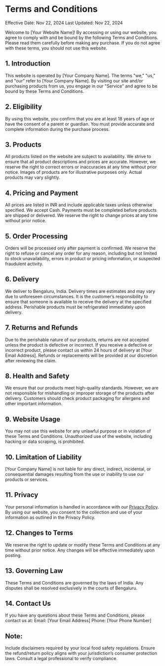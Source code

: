 # Terms and Conditions

Effective Date: Nov 22, 2024
Last Updated: Nov 22, 2024

Welcome to [Your Website Name]! By accessing or using our website, you agree to comply with and be bound by the following Terms and Conditions. Please read them carefully before making any purchase. If you do not agree with these terms, you should not use this website.

## 1. Introduction

This website is operated by [Your Company Name]. The terms "we," "us," and "our" refer to [Your Company Name]. By visiting our site and/or purchasing products from us, you engage in our "Service" and agree to be bound by these Terms and Conditions.

## 2. Eligibility

By using this website, you confirm that you are at least 18 years of age or have the consent of a parent or guardian.
You must provide accurate and complete information during the purchase process.

## 3. Products

All products listed on the website are subject to availability.
We strive to ensure that all product descriptions and prices are accurate. However, we reserve the right to correct errors or inaccuracies at any time without prior notice.
Images of products are for illustrative purposes only. Actual products may vary slightly.

## 4. Pricing and Payment

All prices are listed in INR and include applicable taxes unless otherwise specified.
We accept Cash. Payments must be completed before products are shipped or delivered.
We reserve the right to change prices at any time without prior notice.

## 5. Order Processing

Orders will be processed only after payment is confirmed.
We reserve the right to refuse or cancel any order for any reason, including but not limited to stock unavailability, errors in product or pricing information, or suspected fraudulent activity.

## 6. Delivery

We deliver to Bengaluru, India. Delivery times are estimates and may vary due to unforeseen circumstances.
It is the customer’s responsibility to ensure that someone is available to receive the delivery at the specified address.
Perishable products must be refrigerated immediately upon delivery.

## 7. Returns and Refunds

Due to the perishable nature of our products, returns are not accepted unless the product is defective or incorrect.
If you receive a defective or incorrect product, please contact us within 24 hours of delivery at [Your Email Address].
Refunds or replacements will be provided at our discretion after reviewing the claim.

## 8. Health and Safety

We ensure that our products meet high-quality standards. However, we are not responsible for mishandling or improper storage of the products after delivery.
Customers should check product packaging for allergens and other important information.

## 9. Website Usage

You may not use this website for any unlawful purpose or in violation of these Terms and Conditions.
Unauthorized use of the website, including hacking or data scraping, is prohibited.

## 10. Limitation of Liability

[Your Company Name] is not liable for any direct, indirect, incidental, or consequential damages resulting from the use or inability to use our products or services.

## 11. Privacy

Your personal information is handled in accordance with our [Privacy Policy](/privacy-policy).
By using our website, you consent to the collection and use of your information as outlined in the Privacy Policy.

## 12. Changes to Terms

We reserve the right to update or modify these Terms and Conditions at any time without prior notice. Any changes will be effective immediately upon posting.

## 13. Governing Law

These Terms and Conditions are governed by the laws of India. Any disputes shall be resolved exclusively in the courts of Bengaluru.

## 14. Contact Us

If you have any questions about these Terms and Conditions, please contact us at:
Email: [Your Email Address]
Phone: [Your Phone Number]

## Note:

Include disclaimers required by your local food safety regulations.
Ensure the refund/return policy aligns with your jurisdiction’s consumer protection laws.
Consult a legal professional to verify compliance.
